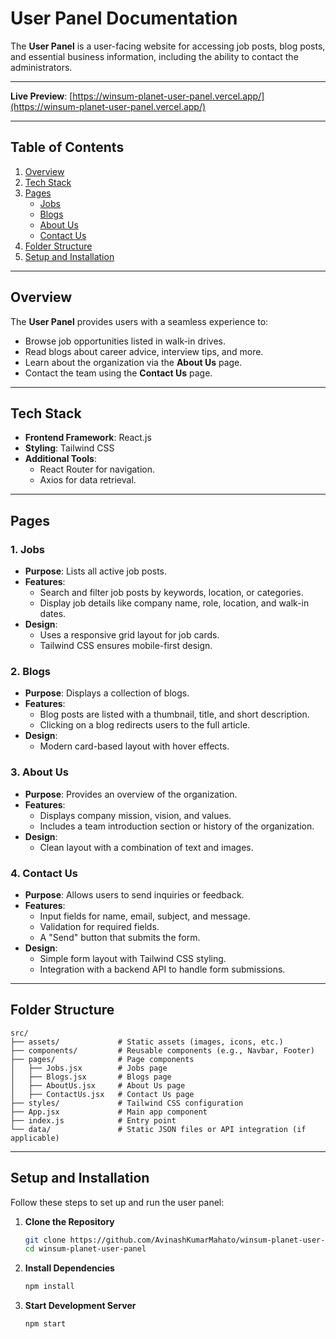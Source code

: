 # User Panel Documentation

The **User Panel** is a user-facing website for accessing job posts, blog posts, and essential business information, including the ability to contact the administrators.

---

**Live Preview**: [https://winsum-planet-user-panel.vercel.app/](https://winsum-planet-user-panel.vercel.app/)

---

## **Table of Contents**

1. [Overview](#overview)  
2. [Tech Stack](#tech-stack)  
3. [Pages](#pages)  
   - [Jobs](#jobs)  
   - [Blogs](#blogs)  
   - [About Us](#about-us)  
   - [Contact Us](#contact-us)  
4. [Folder Structure](#folder-structure)  
5. [Setup and Installation](#setup-and-installation)  

---

## **Overview**

The **User Panel** provides users with a seamless experience to:  
- Browse job opportunities listed in walk-in drives.  
- Read blogs about career advice, interview tips, and more.  
- Learn about the organization via the **About Us** page.  
- Contact the team using the **Contact Us** page.

---

## **Tech Stack**

- **Frontend Framework**: React.js  
- **Styling**: Tailwind CSS  
- **Additional Tools**:  
  - React Router for navigation.  
  - Axios for data retrieval.

---

## **Pages**

### 1. **Jobs**  
- **Purpose**: Lists all active job posts.  
- **Features**:  
  - Search and filter job posts by keywords, location, or categories.  
  - Display job details like company name, role, location, and walk-in dates.  
- **Design**:  
  - Uses a responsive grid layout for job cards.  
  - Tailwind CSS ensures mobile-first design.

### 2. **Blogs**  
- **Purpose**: Displays a collection of blogs.  
- **Features**:  
  - Blog posts are listed with a thumbnail, title, and short description.  
  - Clicking on a blog redirects users to the full article.  
- **Design**:  
  - Modern card-based layout with hover effects.  

### 3. **About Us**  
- **Purpose**: Provides an overview of the organization.  
- **Features**:  
  - Displays company mission, vision, and values.  
  - Includes a team introduction section or history of the organization.  
- **Design**:  
  - Clean layout with a combination of text and images.

### 4. **Contact Us**  
- **Purpose**: Allows users to send inquiries or feedback.  
- **Features**:  
  - Input fields for name, email, subject, and message.  
  - Validation for required fields.  
  - A "Send" button that submits the form.  
- **Design**:  
  - Simple form layout with Tailwind CSS styling.  
  - Integration with a backend API to handle form submissions.

---

## **Folder Structure**

```
src/
├── assets/             # Static assets (images, icons, etc.)
├── components/         # Reusable components (e.g., Navbar, Footer)
├── pages/              # Page components
│   ├── Jobs.jsx        # Jobs page
│   ├── Blogs.jsx       # Blogs page
│   ├── AboutUs.jsx     # About Us page
│   ├── ContactUs.jsx   # Contact Us page
├── styles/             # Tailwind CSS configuration
├── App.jsx             # Main app component
├── index.js            # Entry point
└── data/               # Static JSON files or API integration (if applicable)
```

---

## **Setup and Installation**

Follow these steps to set up and run the user panel:

1. **Clone the Repository**  
   ```bash
   git clone https://github.com/AvinashKumarMahato/winsum-planet-user-panel.git
   cd winsum-planet-user-panel
   ```

2. **Install Dependencies**  
   ```bash
   npm install
   ```

3. **Start Development Server**  
   ```bash
   npm start
   ```
